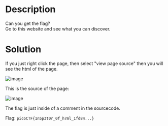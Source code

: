 # Description

Can you get the flag? <br>
Go to this website and see what you can discover.

# Solution

If you just right click the page, then select "view page source" then you will see the html of the page.

![image](https://user-images.githubusercontent.com/91398631/236640760-853ad755-cf42-4825-a59e-a26dba9428cf.png)

This is the source of the page:

![image](https://user-images.githubusercontent.com/91398631/236640776-2f010079-a0e5-4d29-b70e-c8196e203911.png)

The flag is just inside of a comment in the sourcecode.

Flag: ```picoCTF{1n5p3t0r_0f_h7ml_1fd84...}```
